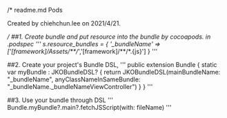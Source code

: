 /* 
  readme.md
  Pods

  Created by chiehchun.lee on 2021/4/21.
  
*/
##1. Create bundle and put resource into the bundle by cocoapods.
in .podspec
'''
s.resource_bundles = {
  '_bundleName' => ['[framework]/Assets/**/*','[framework]/**/*.{js}']
}
'''

##2. Create your project's Bundle DSL,
'''
public extension Bundle {
    static var myBundle : JKOBundleDSL? {
        return JKOBundleDSL(mainBundleName: "_bundleName", anyClassNameInSameBundle: "_bundleName._bundleNameViewController")
    }
}
'''

##3. Use your bundle through DSL
'''
Bundle.myBundle?.main?.fetchJSScript(with: fileName)
'''
